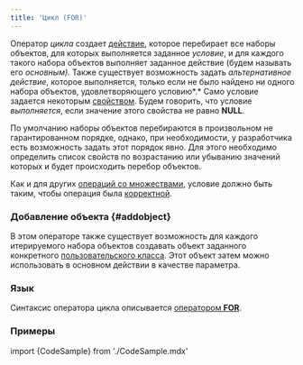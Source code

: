 ```yaml
---
title: 'Цикл (FOR)'
---
```


Оператор *цикла* создает [действие](Действия.md), которое перебирает все наборы объектов, для которых выполняется заданное *условие*, и для каждого такого набора объектов выполняет заданное действие (будем называть его *основным).* Также существует возможность задать *альтернативное действие*, которое выполняется, только если не было найдено ни одного набора объектов, удовлетворяющего условию*.* Само условие задается некоторым [свойством](Свойства.md). Будем говорить, что условие *выполняется*, если значение этого свойства не равно **NULL**. 

По умолчанию наборы объектов перебираются в произвольном не гарантированном порядке, однако, при необходимости, у разработчика есть возможность задать этот порядок явно. Для этого необходимо определить список свойств по возрастанию или убыванию значений которых и будет происходить перебор объектов.

Как и для других [операций со множествами](Операции_с_множествами.md), условие должно быть таким, чтобы операция была [корректной](Операции_с_множествами.md#correct).

### Добавление объекта {#addobject}

В этом операторе также существует возможность для каждого итерируемого набора объектов создавать объект заданного конкретного [пользовательского класса](Пользовательские_классы.md). Этот объект затем можно использовать в основном действии в качестве параметра.

### Язык

Синтаксис оператора цикла описывается [оператором **FOR**](Оператор_FOR.md).

### Примеры

import {CodeSample} from './CodeSample.mdx'

<CodeSample url="https://ru-documentation.lsfusion.org/sample?file=ActionSample&block=for"/>
